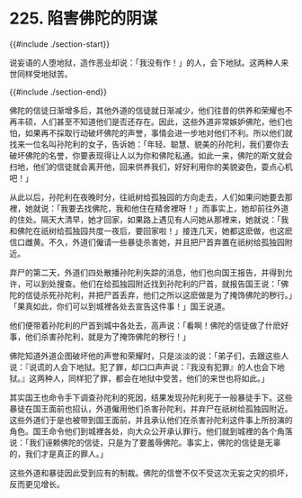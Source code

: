 # 225. 陷害佛陀的阴谋
{{#include ./section-start}}

说妄语的人堕地狱，造作恶业却说：「我没有作！」的人，会下地狱。这两种人来世同样受地狱苦。

{{#include ./section-end}}

佛陀的信徒日渐增多后，其他外道的信徒就日渐减少，他们往昔的供养和荣耀也不再丰硕，人们甚至不知道他们是否还存在。因此，这些外道非常嫉妒佛陀，他们也怕，如果再不採取行动破坏佛陀的声誉，事情会进一步地对他们不利。所以他们就找来一位名叫孙陀利的女子，告诉她：「年轻、聪慧、貌美的孙陀利，我们要你去破坏佛陀的名誉，你要表现得让人以为你和佛陀私通。如此一来，佛陀的斯文就会扫地，他们的信徒就会离开他，回来供养我们，好好利用你的美貌姿色，耍点心机吧！」

从此以后，孙陀利在夜晚时分，往祇树给孤独园的方向走去，人们如果问她要去那裡，她就说：「我要去找佛陀，我和他住在精舍裡呀！」而事实上，她却前往外道的住处。隔天大清早，她才回家，如果路上遇见有人问她从那裡来，她就说：「我和佛陀在祇树给孤独园共度一夜后，要回家啦！」接连几天，她都这麽做，也这麽信口雌黄。不久，外道们僱请一些暴徒杀害她，并且把尸首弃置在祇树给孤独园附近。

弃尸的第二天，外道们四处散播孙陀利失踪的消息，他们也向国王报告，并得到允许，可以到处搜查。他们在给孤独园附近找到孙陀利的尸首，就报告国王说：「佛陀的信徒杀死孙陀利，并把尸首丢弃，他们之所以这麽做是为了掩饰佛陀的秽行。」「果真如此，你们可以到城裡各处去宣告这件事！」国王说道。

他们便带着孙陀利的尸首到城中各处去，高声说：「看啊！佛陀的信徒做了什麽好事，他们杀害孙陀利，就是为了掩饰佛陀的秽行！」

佛陀知道外道企图破坏他的声誉和荣耀时，只是淡淡的说：「弟子们，去跟这些人说：『说谎的人会下地狱。犯了罪，却口口声声说：『我没有犯罪』的人也会下地狱。』这两种人，同样犯了罪，都会在地狱中受苦，他们的来世也将如此。」

其实国王也命令手下调查孙陀利的死因，结果发现孙陀利死于一般暴徒手下。这些暴徒在国王面前也招认，外道僱用他们杀害孙陀利，并弃尸在祇树给孤独园附近。这些外道们于是也被带到国王面前，并且承认他们在杀害孙陀利这件事上所扮演的角色。国王命令他们到城裡各处，向大众公开承认罪行。他们就到城裡的各个角落说：「我们诬赖佛陀的信徒，只是为了要羞辱佛陀。事实上，佛陀的信徒是无辜的，我们才是真正的罪人。」

这些外道和暴徒因此受到应有的制裁。佛陀的信誉不仅不受这次无妄之灾的损坏，反而更见增长。

